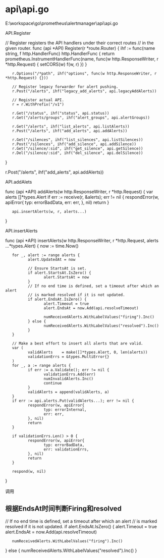 



# api\api.go

E:\workspace\go\prometheus\alertmanager\api\api.go



API.Register

// Register registers the API handlers under their correct routes
// in the given router.
func (api *API) Register(r *route.Router) {
       ihf := func(name string, f http.HandlerFunc) http.HandlerFunc {
              return prometheus.InstrumentHandlerFunc(name, func(w http.ResponseWriter, r *http.Request) {
                     setCORS(w)
                     f(w, r)
              })
       }

       r.Options("/*path", ihf("options", func(w http.ResponseWriter, r *http.Request) {}))

       // Register legacy forwarder for alert pushing.
       r.Post("/alerts", ihf("legacy_add_alerts", api.legacyAddAlerts))

       // Register actual API.
       r = r.WithPrefix("/v1")

       r.Get("/status", ihf("status", api.status))
       r.Get("/alerts/groups", ihf("alert_groups", api.alertGroups))

       r.Get("/alerts", ihf("list_alerts", api.listAlerts))
       r.Post("/alerts", ihf("add_alerts", api.addAlerts))

       r.Get("/silences", ihf("list_silences", api.listSilences))
       r.Post("/silences", ihf("add_silence", api.addSilence))
       r.Get("/silence/:sid", ihf("get_silence", api.getSilence))
       r.Del("/silence/:sid", ihf("del_silence", api.delSilence))
}



r.Post("/alerts", ihf("add_alerts", api.addAlerts))






API.addAlets

func (api *API) addAlerts(w http.ResponseWriter, r *http.Request) {
       var alerts []*types.Alert
       if err := receive(r, &alerts); err != nil {
              respondError(w, apiError{
                     typ: errorBadData,
                     err: err,
              }, nil)
              return
       }

       api.insertAlerts(w, r, alerts...)
}




API.insertAlerts


func (api *API) insertAlerts(w http.ResponseWriter, r *http.Request, alerts ...*types.Alert) {
       now := time.Now()

       for _, alert := range alerts {
              alert.UpdatedAt = now

              // Ensure StartsAt is set.
              if alert.StartsAt.IsZero() {
                     alert.StartsAt = now
              }
              // If no end time is defined, set a timeout after which an alert
              // is marked resolved if it is not updated.
              if alert.EndsAt.IsZero() {
                     alert.Timeout = true
                     alert.EndsAt = now.Add(api.resolveTimeout)

                     numReceivedAlerts.WithLabelValues("firing").Inc()
              } else {
                     numReceivedAlerts.WithLabelValues("resolved").Inc()
              }
       }

       // Make a best effort to insert all alerts that are valid.
       var (
              validAlerts    = make([]*types.Alert, 0, len(alerts))
              validationErrs = &types.MultiError{}
       )
       for _, a := range alerts {
              if err := a.Validate(); err != nil {
                     validationErrs.Add(err)
                     numInvalidAlerts.Inc()
                     continue
              }
              validAlerts = append(validAlerts, a)
       }
       if err := api.alerts.Put(validAlerts...); err != nil {
              respondError(w, apiError{
                     typ: errorInternal,
                     err: err,
              }, nil)
              return
       }

       if validationErrs.Len() > 0 {
              respondError(w, apiError{
                     typ: errorBadData,
                     err: validationErrs,
              }, nil)
              return
       }

       respond(w, nil)
}


调用



## 根据EndsAt时间判断Firing和resolved

// If no end time is defined, set a timeout after which an alert
// is marked resolved if it is not updated.
if alert.EndsAt.IsZero() {
       alert.Timeout = true
       alert.EndsAt = now.Add(api.resolveTimeout)

       numReceivedAlerts.WithLabelValues("firing").Inc()
} else {
       numReceivedAlerts.WithLabelValues("resolved").Inc()
}




